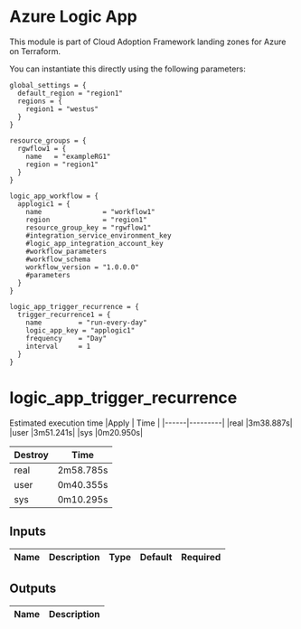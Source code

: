 # Azure Logic App

This module is part of Cloud Adoption Framework landing zones for Azure on Terraform.

You can instantiate this directly using the following parameters:

```hcl
global_settings = {
  default_region = "region1"
  regions = {
    region1 = "westus"
  }
}

resource_groups = {
  rgwflow1 = {
    name   = "exampleRG1"
    region = "region1"
  }
}

logic_app_workflow = {
  applogic1 = {
    name               = "workflow1"
    region             = "region1"
    resource_group_key = "rgwflow1"
    #integration_service_environment_key
    #logic_app_integration_account_key
    #workflow_parameters
    #workflow_schema
    workflow_version = "1.0.0.0"
    #parameters
  }
}

logic_app_trigger_recurrence = {
  trigger_recurrence1 = {
    name         = "run-every-day"
    logic_app_key = "applogic1"
    frequency    = "Day"
    interval     = 1
  }
}
```
# logic_app_trigger_recurrence
Estimated execution time
|Apply |    Time |
|------|---------|
|real  |3m38.887s|
|user  |3m51.241s|
|sys   |0m20.950s|

| Destroy|  Time   |
|--------|---------|
|real    |2m58.785s|
|user    |0m40.355s|
|sys     |0m10.295s|

## Inputs
| Name | Description | Type | Default | Required |
|------|-------------|------|---------|:--------:|


## Outputs
| Name | Description |
|------|-------------|

